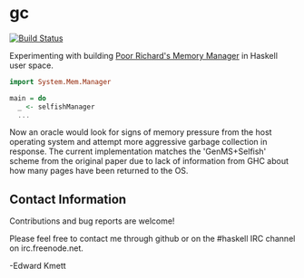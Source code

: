 gc
==

[![Build Status](https://secure.travis-ci.org/ekmett/gc.png?branch=master)](http://travis-ci.org/ekmett/gc)

Experimenting with building [Poor Richard's Memory Manager](http://www.cse.buffalo.edu/~mhertz/prmm-ismm-2011.pdf) in Haskell user space.


```haskell
import System.Mem.Manager

main = do
  _ <- selfishManager
  ...
```

Now an oracle would look for signs of memory pressure from the host operating system and attempt more aggressive garbage collection in response. The current implementation matches the 'GenMS+Selfish' scheme from the original paper due to lack of information from GHC about how many pages have been returned to the OS.

Contact Information
-------------------

Contributions and bug reports are welcome!

Please feel free to contact me through github or on the #haskell IRC channel on irc.freenode.net.

-Edward Kmett
